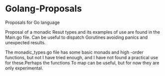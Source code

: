 # Golang-Proposals
Proposals for Go language

Proposal of a monadic Resut types and its examples of use are found in the Main.go file. 
Can be useful to dispatch Gorutines avoiding panics and unexpected results.

The monadic_types.go file has some basic monads and high -order functions, but not 
I have tried enough, and I have not found a practical use for these.Perhaps the functions 
To map can be useful, but for now they are only experimental.